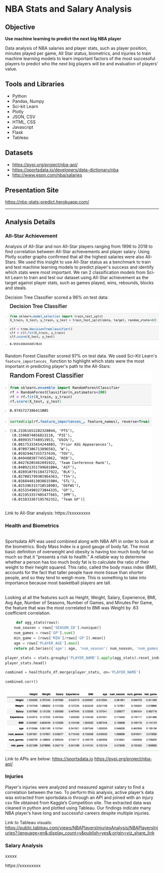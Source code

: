 # NBA Stats and Salary Analysis

## Objective
<strong>Use machine learning to predict the next big NBA player</strong>

Data analysis of NBA salaries and player stats, such as player position, minutes played per game, All Star status, biometrics, and injuries to train machine learning models to learn important factors of the most successful players to predict who the next big players will be and evaluation of players' value.

## Tools and Libraries
* Python
* Pandas, Numpy
* Sci-kit Learn
* Plotly
* JSON, CSV
* HTML, CSS
* Javascript
* Flask
* Tableau

## Datasets
* https://pypi.org/project/nba-api/
* https://sportsdata.io/developers/data-dictionary/nba
* http://www.espn.com/nba/salaries


## Presentation Site
https://nbs-stats-predict.herokuapp.com/

***

## Analysis Details

### All-Star Achievement 
Analysis of All-Star and non All-Star players ranging from 1996 to 2018 to find correlation between All-Star achievements and player salary. Using Plotly scatter graphs confirmed that all the highest salaries were also All-Stars. We used this insight to use All-Star status as a benchmark to train and test machine learning models to predict player's success and identify which stats were most important. We ran 2 classification models from Sci-kit Learn to train and test our dataset using All-Star achievement as the target against player stats, such as games played, wins, rebounds, blocks and steals.

Decision Tree Classifier scored a 96% on test data:
<br>
![index](group_files/images/readme1.png)

Random Forest Classifier scored 97% on test data. We used Sci-Kit Learn's `feature_importances_` function to highlight which stats were the most important in predicting player's path to the All-Stars:
<br>
![index](group_files/images/readme2.png)

Link to All-Star analysis: https://xxxxxxxxx

### Health and Biometrics
<br> Sportsdata API was used combined along with NBA API in order to look at the biometrics.   Body Mass Index is a good gauge of body fat. The most basic definition of overweight and obesity is having too much body fat-so much so that it “presents a risk to health.” A reliable way to determine whether a person has too much body fat is to calculate the ratio of their weight to their height squared. This ratio, called the body mass index (BMI), accounts for the fact that taller people have more tissue than shorter people, and so they tend to weigh more.  This is something to take into importance because most basketball players are tall. </br>

<br>Looking at all the features such as Height, Weight, Salary, Experience, BMI, Avg Age, Number of Seasons, Number of Games, and Minutes Per Game, the feature that was the most correlated to BMI was Weight by .63 coefficient correlation. </br>

```python
     def agg_stats(rows):
    num_season = rows['SEASON_ID'].nunique()
    num_games = rows['GP'].sum()
    min_game = (rows['MIN']/rows['GP']).mean()
    age = rows['PLAYER_AGE'].max()
    return pd.Series({'age': age, 'num_season': num_season, 'num_games': num_games, 'min_game': min_game})
```

```python
player_stats = stats.groupby('PLAYER_NAME').apply(agg_stats).reset_index()
player_stats.head()
```

```python
combined = healthinfo_df.merge(player_stats, on='PLAYER_NAME')
```

```python
combined.corr()
```

![index](group_files/images/correlationimg.png)

Link to APIs are below:
https://sportsdata.io
https://pypi.org/project/nba-api/

### Injuries
Player's injuries were analyzed and measured against salary to find a correlation between the two. To perform this analysis, active player’s data was extracted from sportsdata.io through an API and joined with an injury csv file obtained from Kaggle’s Competition site.  The extracted data was cleaned in python and plotted using Tableau.
Our findings indicate many NBA player’s have long and successful careers despite multiple injuries.

Link to Tableau visuals: https://public.tableau.com/views/NBAPlayersInjuriesAnalysis/NBAPlayersInjuries?:language=en&:display_count=y&publish=yes&:origin=viz_share_link

### Salary Analysis
xxxxx

https://xxxxxxxxx

